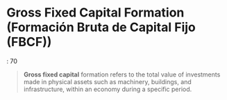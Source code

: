 # Gross Fixed Capital Formation (Formación Bruta de Capital Fijo (FBCF))

: 70

> **Gross fixed capital** formation refers to the total value of investments made in physical assets such as machinery, buildings, and infrastructure, within an economy during a specific period.
>